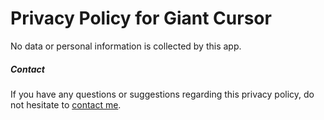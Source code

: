 # Privacy Policy for Giant Cursor

No data or personal information is collected by this app.

##### Contact

If you have any questions or suggestions regarding this privacy policy, do not hesitate to [contact me](https://clemstation.com/contact).